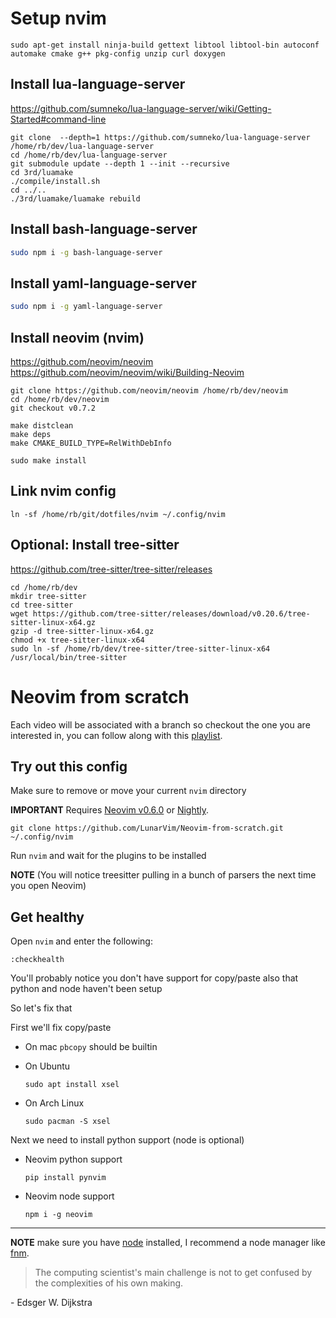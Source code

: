 # Setup nvim

```
sudo apt-get install ninja-build gettext libtool libtool-bin autoconf automake cmake g++ pkg-config unzip curl doxygen
```

## Install lua-language-server

https://github.com/sumneko/lua-language-server/wiki/Getting-Started#command-line

```
git clone  --depth=1 https://github.com/sumneko/lua-language-server /home/rb/dev/lua-language-server
cd /home/rb/dev/lua-language-server
git submodule update --depth 1 --init --recursive
cd 3rd/luamake
./compile/install.sh
cd ../..
./3rd/luamake/luamake rebuild
```

## Install bash-language-server
```bash
sudo npm i -g bash-language-server
```

## Install yaml-language-server
```bash
sudo npm i -g yaml-language-server
```

## Install neovim (nvim)

https://github.com/neovim/neovim
https://github.com/neovim/neovim/wiki/Building-Neovim

```
git clone https://github.com/neovim/neovim /home/rb/dev/neovim
cd /home/rb/dev/neovim
git checkout v0.7.2

make distclean
make deps
make CMAKE_BUILD_TYPE=RelWithDebInfo

sudo make install
```

## Link nvim config

```
ln -sf /home/rb/git/dotfiles/nvim ~/.config/nvim
```

## Optional: Install tree-sitter 

https://github.com/tree-sitter/tree-sitter/releases

```
cd /home/rb/dev
mkdir tree-sitter
cd tree-sitter
wget https://github.com/tree-sitter/releases/download/v0.20.6/tree-sitter-linux-x64.gz
gzip -d tree-sitter-linux-x64.gz
chmod +x tree-sitter-linux-x64
sudo ln -sf /home/rb/dev/tree-sitter/tree-sitter-linux-x64 /usr/local/bin/tree-sitter
```


# Neovim from scratch

Each video will be associated with a branch so checkout the one you are interested in, you can follow along with this [playlist](https://www.youtube.com/watch?v=ctH-a-1eUME&list=PLhoH5vyxr6Qq41NFL4GvhFp-WLd5xzIzZ).

## Try out this config

Make sure to remove or move your current `nvim` directory

**IMPORTANT** Requires [Neovim v0.6.0](https://github.com/neovim/neovim/releases/tag/v0.6.0) or [Nightly](https://github.com/neovim/neovim/releases/tag/nightly). 
```
git clone https://github.com/LunarVim/Neovim-from-scratch.git ~/.config/nvim
```

Run `nvim` and wait for the plugins to be installed 

**NOTE** (You will notice treesitter pulling in a bunch of parsers the next time you open Neovim) 

## Get healthy

Open `nvim` and enter the following:

```
:checkhealth
```

You'll probably notice you don't have support for copy/paste also that python and node haven't been setup

So let's fix that

First we'll fix copy/paste

- On mac `pbcopy` should be builtin

- On Ubuntu

  ```
  sudo apt install xsel
  ```

- On Arch Linux

  ```
  sudo pacman -S xsel
  ```

Next we need to install python support (node is optional)

- Neovim python support

  ```
  pip install pynvim
  ```

- Neovim node support

  ```
  npm i -g neovim
  ```
---

**NOTE** make sure you have [node](https://nodejs.org/en/) installed, I recommend a node manager like [fnm](https://github.com/Schniz/fnm).

> The computing scientist's main challenge is not to get confused by the complexities of his own making. 

\- Edsger W. Dijkstra
